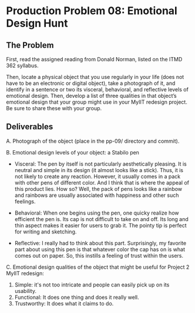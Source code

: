 # Production Problem 08: Emotional Design Hunt

## The Problem

First, read the assigned reading from Donald Norman, listed on the ITMD 362 syllabus.

Then, locate a physical object that you use regularly in your life (does not have to be an electronic or digital object), take a photograph of it, and identify in a sentence or two its visceral, behavioral, and reflective levels of emotional design. Then, develop a list of three qualities in that object’s emotional design that your group might use in your MyIIT redesign project. Be sure to share these with your group.

## Deliverables

A. Photograph of the object (place in the pp-09/ directory and commit).

B. Emotional design levels of your object: a Stabilo pen

* Visceral: The pen by itself is not particularly aesthetically pleasing. It is neutral and simple in its design (it almost looks like a stick). Thus, it is not likely to create any reaction. However, it usually comes in a pack with other pens of different color. And I think that is where the appeal of this product lies. How so? Well, the pack of pens looks like a rainbow and rainbows are usually associated with happiness and other such feelings.

* Behavioral: When one begins using the pen, one quicky realize how efficient the pen is. Its cap is not difficult to take on and off. Its long and thin aspect makes it easier for users to grab it. The pointy tip is perfect for writing and sketching.

* Reflective: I really had to think about this part. Surprisingly, my favorite part about using this pen is that whatever color the cap has on is what comes out on paper. So, this instills a feeling of trust within the users.

C.  Emotional design qualities of the object that might be useful for Project 2 MyIIT redesign:

1. Simple: it's not too intricate and people can easily pick up on its usability.
2. Functional: It does one thing and does it really well.
3. Trustworthy: It does what it claims to do.

